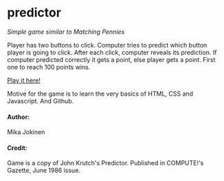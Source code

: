 # predictor

*Simple game similar to Matching Pennies*

Player has two buttons to click. Computer tries to predict
which button player is going to click. After each click, 
computer reveals its prediction. If computer predicted 
correctly it gets a point, else player gets a point. First 
one to reach 100 points wins.

[Play it here!](https://m1kaj.github.io/predictor)

Motive for the game is to learn the very basics of HTML, CSS 
and Javascript. And Github.

#### Author:
Mika Jokinen

#### Credit:
Game is a copy of John Krutch's Predictor. 
Published in COMPUTE!'s Gazette, June 1986 issue.
